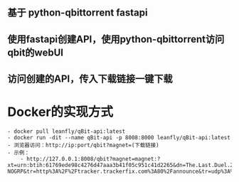 ## 基于 python-qbittorrent fastapi
## 使用fastapi创建API，使用python-qbittorrent访问qbit的webUI
## 访问创建的API，传入下载链接一键下载

# Docker的实现方式
    - docker pull leanfly/qBit-api:latest
    - docker run -dit --name qBit-api -p 8008:8000 leanfly/qBit-api:latest
    - 浏览器访问：http://ip:port/qbit?magnet=(下载链接)
    - 示例：
        - http://127.0.0.1:8008/qbit?magnet=magnet:?xt=urn:btih:61769ede98c4276d47aaa3b41f05c951c41d2265&dn=The.Last.Duel.2021.1080p.WEBRip.DD2.0.x264-NOGRP&tr=http%3A%2F%2Ftracker.trackerfix.com%3A80%2Fannounce&tr=udp%3A%2F%2F9.rarbg.me%3A2820&tr=udp%3A%2F%2F9.rarbg.to%3A2770&tr=udp%3A%2F%2Ftracker.thinelephant.org%3A12800&tr=udp%3A%2F%2Ftracker.fatkhoala.org%3A13800
